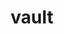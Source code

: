 ---
layout: default
title: vault
nav_order: 1
has_children: true
parent: hashicorp
permalink: /docs/hashicorp/vault
---